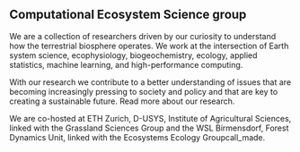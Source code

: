 ## Computational Ecosystem Science group

We are a collection of researchers driven by our curiosity to understand how the terrestrial biosphere operates. We work at the intersection of Earth system science, ecophysiology, biogeochemistry, ecology, applied statistics, machine learning, and high-​performance computing.

With our research we contribute to a better understanding of issues that are becoming increasingly pressing to society and policy and that are key to creating a sustainable future. Read more about our research.

We are co-​hosted at ETH Zurich, D-​USYS, Institute of Agricultural Sciences, linked with the Grassland Sciences Group and the WSL Birmensdorf, Forest Dynamics Unit, linked with the Ecosystems Ecology Groupcall_made.
